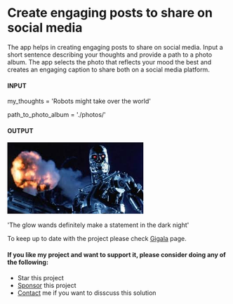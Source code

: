 # Create engaging posts to share on social media

The app helps in creating engaging posts to share on social media. Input a short sentence describing your thoughts and provide a path to a photo album. The app selects the photo that reflects your mood the best and creates an engaging caption to share both on a social media platform.

#### INPUT
my_thoughts = 'Robots might take over the world'

path_to_photo_album = './photos/'

#### OUTPUT

![alt text](https://github.com/gigatskhondia/Engaging_Social_Media_Posts/blob/master/photos/robots.jpg)

'The glow wands definitely make a statement in the dark night'


To keep up to date with the project please check [Gigala](https://gigala.io/) page.


#### If you like my project and want to support it, please consider doing any of the following: ####
* Star this project
* [Sponsor](https://www.paypal.me/gigatskhondia) this project 
* [Contact](https://gigala.io/) me if you want to disscuss this solution 

